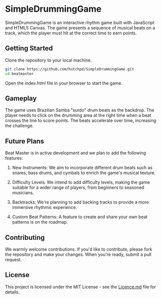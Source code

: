 # SimpleDrummingGame

SimpleDrummingGame is an interactive rhythm game built with JavaScript and HTML5 Canvas. The game presents a sequence of musical beats on a track, which the player must hit at the correct time to earn points.

## Getting Started

Clone the repository to your local machine.

```bash
git clone https://github.com/hutchpd/SimpleDrummingGame.git
cd beatmaster
```

Open the index.html file in your browser to start the game.

## Gameplay
The game uses Brazilian Samba "surdo" drum beats as the backdrop. The player needs to click on the drumming area at the right time when a beat crosses the line to score points. The beats accelerate over time, increasing the challenge.

## Future Plans
Beat Master is in active development and we plan to add the following features:

1. New Instruments: We aim to incorporate different drum beats such as snares, bass drums, and cymbals to enrich the game's musical texture.

2. Difficulty Levels: We intend to add difficulty levels, making the game suitable for a wider range of players, from beginners to seasoned musicians.

3. Backtracks: We're planning to add backing tracks to provide a more immersive rhythmic experience.

4. Custom Beat Patterns: A feature to create and share your own beat patterns is on the roadmap.

## Contributing
We warmly welcome contributions. If you'd like to contribute, please fork the repository and make your changes. When you're ready, submit a pull request.

## License
This project is licensed under the MIT License - see the [Licence.md](Licence.md) file for details.
